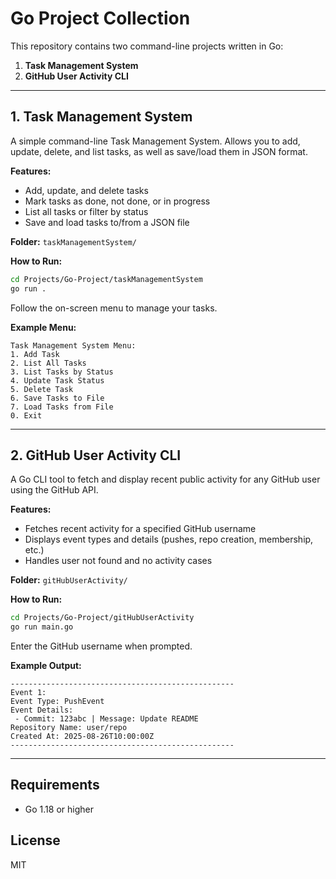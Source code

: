 
# Go Project Collection

This repository contains two command-line projects written in Go:

1. **Task Management System**
2. **GitHub User Activity CLI**

---

## 1. Task Management System

A simple command-line Task Management System. Allows you to add, update, delete, and list tasks, as well as save/load them in JSON format.

**Features:**
- Add, update, and delete tasks
- Mark tasks as done, not done, or in progress
- List all tasks or filter by status
- Save and load tasks to/from a JSON file

**Folder:** `taskManagementSystem/`

**How to Run:**
```sh
cd Projects/Go-Project/taskManagementSystem
go run .
```
Follow the on-screen menu to manage your tasks.

**Example Menu:**
```
Task Management System Menu:
1. Add Task
2. List All Tasks
3. List Tasks by Status
4. Update Task Status
5. Delete Task
6. Save Tasks to File
7. Load Tasks from File
0. Exit
```

---

## 2. GitHub User Activity CLI

A Go CLI tool to fetch and display recent public activity for any GitHub user using the GitHub API.

**Features:**
- Fetches recent activity for a specified GitHub username
- Displays event types and details (pushes, repo creation, membership, etc.)
- Handles user not found and no activity cases

**Folder:** `gitHubUserActivity/`

**How to Run:**
```sh
cd Projects/Go-Project/gitHubUserActivity
go run main.go
```
Enter the GitHub username when prompted.

**Example Output:**
```
--------------------------------------------------
Event 1:
Event Type: PushEvent
Event Details:
 - Commit: 123abc | Message: Update README
Repository Name: user/repo
Created At: 2025-08-26T10:00:00Z
--------------------------------------------------
```

---

## Requirements
- Go 1.18 or higher

## License
MIT
